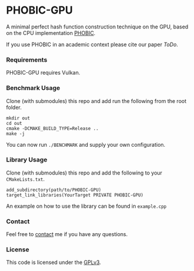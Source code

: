 # PHOBIC-GPU

A minimal perfect hash function construction technique on the GPU, based on the CPU implementation 
[PHOBIC](https://github.com/jermp/pthash/tree/phobic).

If you use PHOBIC in an academic context please cite our paper *ToDo*.

### Requirements
PHOBIC-GPU requires Vulkan.


### Benchmark Usage
Clone (with submodules) this repo and add run the following from the root folder.

```
mkdir out    
cd out
cmake -DCMAKE_BUILD_TYPE=Release ..
make -j
```

You can now run ```./BENCHMARK``` and supply your own configuration.


### Library Usage

Clone (with submodules) this repo and add the following to your `CMakeLists.txt`.

```
add_subdirectory(path/to/PHOBIC-GPU)
target_link_libraries(YourTarget PRIVATE PHOBIC-GPU)
```

An example on how to use the library can be found in ```example.cpp```

### Contact

Feel free to [contact](mailto:hermann@kit.edu) me if you have any questions.

### License

This code is licensed under the [GPLv3](/LICENSE).
